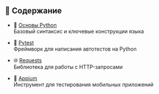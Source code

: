 ## 🐍 Содержание

- 🧠 [Основы Python](Python.md)  
  Базовый синтаксис и ключевые конструкции языка

- 🧪 [Pytest](Pytest.md)  
  Фреймворк для написания автотестов на Python

- 🌐 [Requests](Requests.md)  
  Библиотека для работы с HTTP-запросами

- 📱 [Appium](Appium.md)  
  Инструмент для тестирования мобильных приложений
